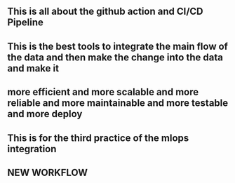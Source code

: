 ## This is all about the github action and CI/CD Pipeline 

## This is the best tools to integrate the main flow of the data and then make the change into the data and make it 
## more efficient and more scalable and more reliable and more maintainable and more testable and more deploy

## This is for the third practice of the mlops integration

## NEW WORKFLOW